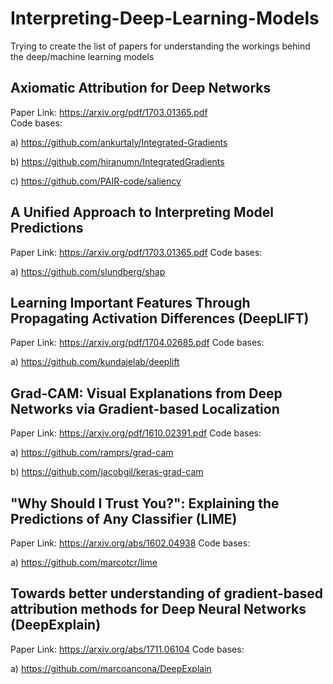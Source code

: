 # Interpreting-Deep-Learning-Models
Trying to create the list of papers for understanding the workings behind the deep/machine learning models


## Axiomatic Attribution for Deep Networks
Paper Link: https://arxiv.org/pdf/1703.01365.pdf        
Code bases:

a) https://github.com/ankurtaly/Integrated-Gradients

b) https://github.com/hiranumn/IntegratedGradients

c) https://github.com/PAIR-code/saliency

## A Unified Approach to Interpreting Model Predictions
Paper Link: https://arxiv.org/pdf/1703.01365.pdf
Code bases:

a) https://github.com/slundberg/shap

## Learning Important Features Through Propagating Activation Differences (DeepLIFT)
Paper Link: https://arxiv.org/pdf/1704.02685.pdf
Code bases:

a) https://github.com/kundajelab/deeplift

## Grad-CAM: Visual Explanations from Deep Networks via Gradient-based Localization
Paper Link: https://arxiv.org/pdf/1610.02391.pdf
Code bases:

a) https://github.com/ramprs/grad-cam

b) https://github.com/jacobgil/keras-grad-cam

## "Why Should I Trust You?": Explaining the Predictions of Any Classifier (LIME)
Paper Link: https://arxiv.org/abs/1602.04938
Code bases:

a) https://github.com/marcotcr/lime

## Towards better understanding of gradient-based attribution methods for Deep Neural Networks (DeepExplain)
Paper Link: https://arxiv.org/abs/1711.06104
Code bases:

a) https://github.com/marcoancona/DeepExplain


